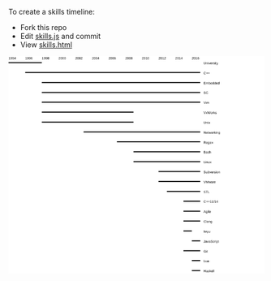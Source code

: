 To create a skills timeline:

- Fork this repo
- Edit [skills.js](skills.js) and commit
- View [skills.html](skills.html)

![](skills.png)
